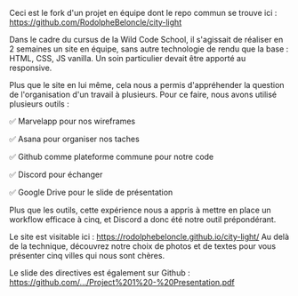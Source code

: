 Ceci est le fork d'un projet en équipe dont le repo commun se trouve ici :
https://github.com/RodolpheBeloncle/city-light

Dans le cadre du cursus de la Wild Code School, il s'agissait de réaliser en 2 semaines un site en équipe, sans autre technologie de rendu que la base : HTML, CSS, JS vanilla. Un soin particulier devait être apporté au responsive.

Plus que le site en lui même, cela nous a permis d'appréhender la question de l'organisation d'un travail à plusieurs.
Pour ce faire, nous avons utilisé plusieurs outils :

✅ Marvelapp pour nos wireframes

✅ Asana pour organiser nos taches

✅ Github comme plateforme commune pour notre code

✅ Discord pour échanger

✅ Google Drive pour le slide de présentation

Plus que les outils, cette expérience nous a appris à mettre en place un workflow efficace à cinq, et Discord a donc été notre outil prépondérant.

Le site est visitable ici : https://rodolphebeloncle.github.io/city-light/
Au delà de la technique, découvrez notre choix de photos et de textes pour vous présenter cinq villes qui nous sont chères.

Le slide des directives est également sur Github :
https://github.com/.../Project%201%20-%20Presentation.pdf
